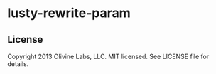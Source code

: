 lusty-rewrite-param
==========
License
-------
Copyright 2013 Olivine Labs, LLC. MIT licensed. See LICENSE file for details.

